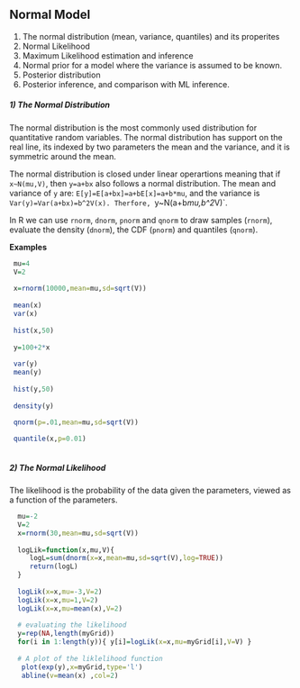 ## Normal Model

  1) The normal distribution (mean, variance, quantiles) and its properites
  2) Normal Likelihood
  3) Maximum Likelihood estimation and inference 
  4) Normal prior for a model where the variance is assumed to be known.
  5) Posterior distribution
  6) Posterior inference, and comparison with ML inference.
  
 ##### 1) The Normal Distribution
 
 The normal distribution is the most commonly used distribution for quantitative random variables. The normal distribution has support on the
 real line, its indexed by two parameters the mean and the variance, and it is symmetric around the mean.
 
 The normal distribution is closed under linear operartions meaning that if `x~N(mu,V)`, then `y=a+bx` also follows a normal distribution.
 The mean and variance of `y` are: `E[y]=E[a+bx]=a+bE[x]=a+b*mu`, and the variance is `Var(y)=Var(a+bx)=b^2V(x). Therfore, `y~N(a+b*mu,b^2*V)`.
 
 
 In R we can use `rnorm`, `dnorm`, `pnorm` and `qnorm` to draw samples (`rnorm`), evaluate the density (`dnorm`),
 the CDF (`pnorm`) and quantiles (`qnorm`).
 
 
 **Examples**
 
 ```r
  mu=4
  V=2
  
  x=rnorm(10000,mean=mu,sd=sqrt(V))
  
  mean(x)
  var(x)
  
  hist(x,50)
  
  y=100+2*x
  
  var(y)
  mean(y)
  
  hist(y,50)
  
  density(y)
  
  qnorm(p=.01,mean=mu,sd=sqrt(V))

  quantile(x,p=0.01)
  
 ```
 
 
 ##### 2) The Normal Likelihood
 
 The likelihood is the probability of the data given the parameters, viewed as a function of the parameters.
 
 ```r
   mu=-2
   V=2
   x=rnorm(30,mean=mu,sd=sqrt(V))
   
   logLik=function(x,mu,V){
      logL=sum(dnorm(x=x,mean=mu,sd=sqrt(V),log=TRUE))
      return(logL)
   }
   
   logLik(x=x,mu=-3,V=2)
   logLik(x=x,mu=1,V=2)
   logLik(x=x,mu=mean(x),V=2)
   
   # evaluating the likelihood
   y=rep(NA,length(myGrid))
   for(i in 1:length(y)){ y[i]=logLik(x=x,mu=myGrid[i],V=V) }
   
   # A plot of the liklelihood function
    plot(exp(y),x=myGrid,type='l')
    abline(v=mean(x) ,col=2)

   
 ```
